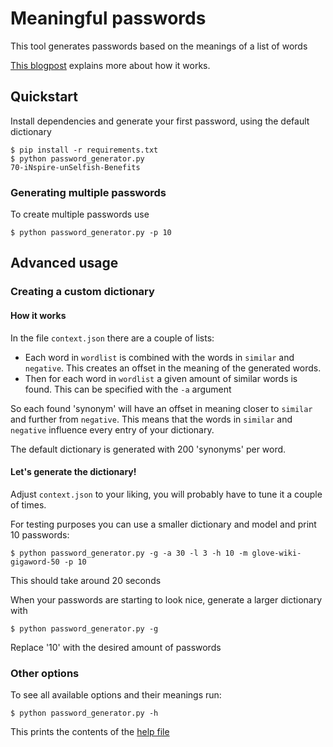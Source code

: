 # Meaningful passwords

This tool generates passwords based on the meanings of a list of words

[This blogpost](https://www.leaf.cloud/blog/how-to-use-a-i-to-generate-meaningful-and-secure-passwords) explains more
about how it works.

## Quickstart

Install dependencies and generate your first password, using the default dictionary

```shell
$ pip install -r requirements.txt
$ python password_generator.py
70-iNspire-unSelfish-Benefits
```

### Generating multiple passwords

To create multiple passwords use

```shell
$ python password_generator.py -p 10
```

## Advanced usage

### Creating a custom dictionary

#### How it works

In the file ``context.json`` there are a couple of lists:

- Each word in ``wordlist`` is combined with the words in ``similar`` and ``negative``. This creates an offset in the
  meaning of the generated words.
- Then for each word in ``wordlist`` a given amount of similar words is found. This can be specified with the ``-a``
  argument

So each found 'synonym' will have an offset in meaning closer to ``similar`` and further from ``negative``. This means
that the words in ``similar`` and ``negative`` influence every entry of your dictionary.

The default dictionary is generated with 200 'synonyms' per word.

#### Let's generate the dictionary!

Adjust ``context.json`` to your liking, you will probably have to tune it a couple of times.

For testing purposes you can use a smaller dictionary and model and print 10 passwords:

```shell
$ python password_generator.py -g -a 30 -l 3 -h 10 -m glove-wiki-gigaword-50 -p 10
```

This should take around 20 seconds

When your passwords are starting to look nice, generate a larger dictionary with

```shell
$ python password_generator.py -g
```

Replace '10' with the desired amount of passwords

### Other options

To see all available options and their meanings run:

```shell
$ python password_generator.py -h
```

This prints the contents of the [help file](./help)

